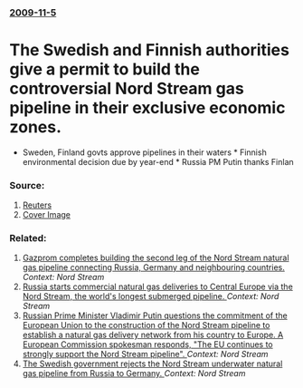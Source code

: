 ### [2009-11-5](/news/2009/11/5/index.md)

#  The Swedish and Finnish authorities give a permit to build the controversial Nord Stream gas pipeline in their exclusive economic zones. 

* Sweden, Finland govts approve pipelines in their waters * Finnish environmental decision due by year-end * Russia PM Putin thanks Finlan


### Source:

1. [Reuters](http://uk.reuters.com/article/idUKL532415220091105)
1. [Cover Image](http://s4.reutersmedia.net/resources_v2/images/rcom-default.png)

### Related:

1. [Gazprom completes building the second leg of the Nord Stream natural gas pipeline connecting Russia, Germany and neighbouring countries. ](/news/2012/08/29/gazprom-completes-building-the-second-leg-of-the-nord-stream-natural-gas-pipeline-connecting-russia-germany-and-neighbouring-countries.md) _Context: Nord Stream_
2. [Russia starts commercial natural gas deliveries to Central Europe via the Nord Stream, the world's longest submerged pipeline. ](/news/2011/11/8/russia-starts-commercial-natural-gas-deliveries-to-central-europe-via-the-nord-stream-the-world-s-longest-submerged-pipeline.md) _Context: Nord Stream_
3. [ Russian Prime Minister Vladimir Putin questions the commitment of the European Union to the construction of the Nord Stream pipeline to establish a natural gas delivery network from his country to Europe. A European Commission spokesman responds, "The EU continues to strongly support the Nord Stream pipeline". ](/news/2008/11/13/russian-prime-minister-vladimir-putin-questions-the-commitment-of-the-european-union-to-the-construction-of-the-nord-stream-pipeline-to-est.md) _Context: Nord Stream_
4. [ The Swedish government rejects the Nord Stream underwater natural gas pipeline from Russia to Germany. ](/news/2008/02/13/the-swedish-government-rejects-the-nord-stream-underwater-natural-gas-pipeline-from-russia-to-germany.md) _Context: Nord Stream_
